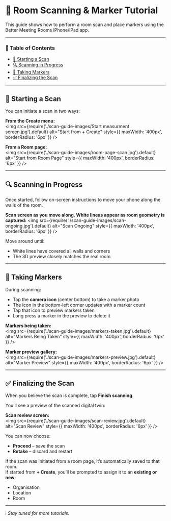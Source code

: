 # 📐 Room Scanning & Marker Tutorial

This guide shows how to perform a room scan and place markers using the Better Meeting Rooms iPhone/iPad app.


---

### 📑 Table of Contents

- [🚀 Starting a Scan](#starting-a-scan)
- [🔍 Scanning in Progress](#scanning-in-progress)
- [📸 Taking Markers](#taking-markers)
- [✅ Finalizing the Scan](#finalizing-the-scan)

---

## 🚀 Starting a Scan

You can initiate a scan in two ways:

**From the Create menu:**  
<img src={require('./scan-guide-images/Start measurment screen.jpg').default} alt="Start from + Create" style={{ maxWidth: '400px', borderRadius: '6px' }} />

**From a Room page:**  
<img src={require('./scan-guide-images/room-page-scan.jpg').default} alt="Start from Room Page" style={{ maxWidth: '400px', borderRadius: '6px' }} />

---

## 🔍 Scanning in Progress

Once started, follow on-screen instructions to move your phone along the walls of the room.

**Scan screen as you move along. White lineas appear as room geometry is captured:** 
<img src={require('./scan-guide-images/scan-ongoing.jpg').default} alt="Scan Ongoing" style={{ maxWidth: '400px', borderRadius: '6px' }} />


Move around until:
- White lines have covered all walls and corners
- The 3D preview closely matches the real room

---

## 📸 Taking Markers

During scanning:
- Tap the **camera icon** (center bottom) to take a marker photo
- The icon in the bottom-left corner updates with a marker count
- Tap that icon to preview markers taken
- Long press a marker in the preview to delete it

**Markers being taken:**  
<img src={require('./scan-guide-images/markers-taken.jpg').default} alt="Markers Being Taken" style={{ maxWidth: '400px', borderRadius: '6px' }} />

**Marker preview gallery:**  
<img src={require('./scan-guide-images/markers-preview.jpg').default} alt="Marker Preview" style={{ maxWidth: '400px', borderRadius: '6px' }} />

---

## ✅ Finalizing the Scan

When you believe the scan is complete, tap **Finish scanning**.

You’ll see a preview of the scanned digital twin:

**Scan review screen:**  
<img src={require('./scan-guide-images/scan-review.jpg').default} alt="Scan Review" style={{ maxWidth: '400px', borderRadius: '6px' }} />

You can now choose:
- **Proceed** – save the scan
- **Retake** – discard and restart

If the scan was initiated from a room page, it’s automatically saved to that room.  
If started from **+ Create**, you’ll be prompted to assign it to an **existing or new**:
- Organisation
- Location
- Room

---

ℹ️ *Stay tuned for more tutorials.*

